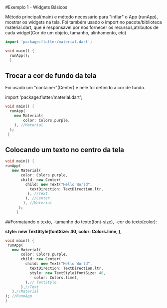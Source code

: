 #Exemplo 1 - Widgets Básicos

Método principal(main) e método necessário para "inflar" o App (runApp), mostrar os widgets na tela.
Foi também usado o import no pacote/biblioteca material.dart, que é respónsavel
por nos fornecer os recursos,atributos de cada widget(Cor de um objeto, tamanho, alinhamento, etc)

```dart
import 'package:flutter/material.dart';

void main() {
  runApp();
  }
  ```
  
  ## Trocar a cor de fundo da tela
  
  Foi usado um "container"(Center) e nele foi definido a cor de fundo.
  
  import 'package:flutter/material.dart';
  
  ```dart
  void main() {
    runApp(
      new Material(
          color: Colors.purple,
      ), //Material
    );
   }
   ````
   
   ## Colocando um texto no centro da tela
   
   ```dart
 void main() {
  runApp(
      new Material(
          color: Colors.purple,
          child: new Center(
            child: new Text("Hello World",
              textDirection: TextDirection.ltr,
             ), //Text
            ), //Center
           ), //Material
         );
        }
   ```
   
   ##Formatando o texto, 
    -tamanho do texto(font-size), 
    -cor do texto(color):
    
   **style: new TextStyle(fontSize: 40,
                        color: Colors.lime,
     ),**

   
   ```dart
   void main() {
    runApp(
      new Material(
          color: Colors.purple,
          child: new Center(
            child: new Text("Hello World",
              textDirection: TextDirection.ltr,
              style: new TextStyle(fontSize: 40,
                color: Colors.lime),
            ),// TextStyle
          ),//Text
      ),//Material
  ); //RunnApp
}
   ```
